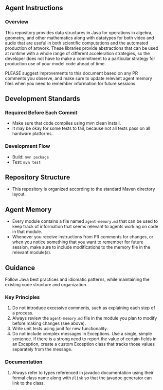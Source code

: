 ## Agent Instructions

### Overview
This repository provides data structures in Java for operations in algebra, geometry, and
other mathematics along with datatypes for both video and audio that are useful in both
scientific computations and the automated production of artwork. These libraries provide
abstractions that can be used at runtime with a whole range of different acceleration
strategies, so the developer does not have to make a commitment to a particular strategy
for production use of your model code ahead of time.

PLEASE suggest improvements to this document based on any PR comments you observe,
and make sure to update relevant agent memory files when you need to remember information
for future sessions.

## Development Standards

### Required Before Each Commit
- Make sure that code compiles using mvn clean install.
- It may be okay for some tests to fail, because not all tests pass on all hardware platforms.

### Development Flow
- Build: `mvn package`
- Test: `mvn test`

## Repository Structure
- This repository is organized according to the standard Maven directory layout.

## Agent Memory
- Every module contains a file named `agent-memory.md` that can be used to keep track of
  information that seems relevant to agents working on code in that module.
- Whenever you receive instructions from PR comments for changes, or when you notice something
  that you want to remember for future session, make sure to include modifications to the memory
  file in the relevant module(s).

## Guidance
Follow Java best practices and idiomatic patterns, while maintaining the existing code structure and organization.

### Key Principles
1. Do not introduce excessive comments, such as explaining each step of a process.
2. Always review the `agent-memory.md` file in the module you plan to modify before making changes (see above).
3. Write unit tests using junit for new functionality.
4. Do not include complex messages in Exceptions. Use a single, simple sentence.
   If there is a strong need to report the value of certain fields in an Exception, create a
   custom Exception class that tracks those values separately from the message.

### Documentation
1. Always refer to types referenced in javadoc documentation using their formal class name
   along with `@link` so that the javadoc generator can link to the class.
